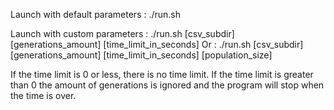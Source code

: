 Launch with default parameters :
./run.sh

Launch with custom parameters :
./run.sh [csv_subdir] [generations_amount] [time_limit_in_seconds]
Or :
./run.sh [csv_subdir] [generations_amount] [time_limit_in_seconds] [population_size]

If the time limit is 0 or less, there is no time limit.
If the time limit is greater than 0 the amount of generations is ignored and the program will stop when the time is over.